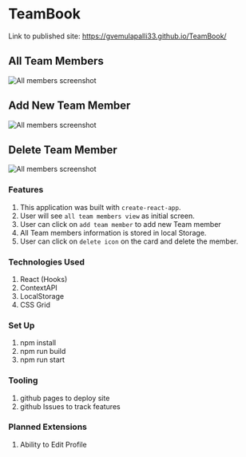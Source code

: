 # TeamBook

Link to published site: https://gvemulapalli33.github.io/TeamBook/

## All Team Members
![All members screenshot](https://raw.github.com/gvemulapalli33/TeamBook/master/AllMembers.png)

## Add New Team Member
![All members screenshot](https://raw.github.com/gvemulapalli33/TeamBook/master/newMember.png)

## Delete Team Member
![All members screenshot](https://raw.github.com/gvemulapalli33/TeamBook/master/profile.png)

### Features
 1. This application was built with `create-react-app`.
 2. User will see `all team members view` as initial screen.
 3. User can click on `add team member` to add new Team member
 4. All Team members information is stored in local Storage.
 5. User can click on `delete icon` on the card and delete the member.

### Technologies Used
1. React (Hooks)
2. ContextAPI
3. LocalStorage
4. CSS Grid

 ### Set Up
  1. npm install
  2. npm run build
  3. npm run start

### Tooling
1. github pages to deploy site
2. github Issues to track features

### Planned Extensions
1. Ability to Edit Profile